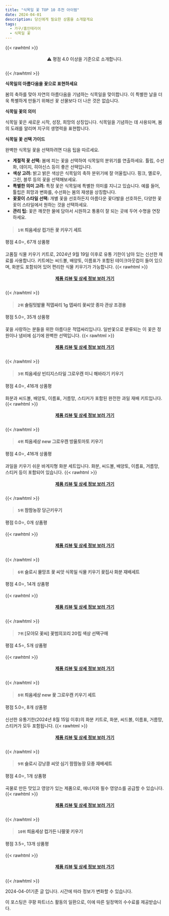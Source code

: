 ```yaml
---
title: "식목일 꽃 TOP 10 추천 아이템"
date: 2024-04-01
description: 당신에게 필요한 상품을 소개할게요
tags:
  - 가구/홈인테리어
  - 식목일 꽃
---
```

{{< rawhtml >}}<div class="toc" style="text-align: center; height: 50px; line-height: 2;">  <p>⚠️ 평점 4.0 이상을 기준으로 소개합니다.<br></p></div> {{< /rawhtml >}}

**식목일의 아름다움을 꽃으로 표현하세요**

봄의 축하를 맞아 자연의 아름다움을 기념하는 식목일을 맞이합니다. 이 특별한 날을 더욱 특별하게 만들기 위해선 꽃 선물보다 더 나은 것은 없습니다.

**식목일 꽃의 의미**

식목일 꽃은 새로운 시작, 성장, 희망의 상징입니다. 식목일을 기념하는 데 사용되며, 봄의 도래를 알리며 지구의 생명력을 표현합니다.

**식목일 꽃 선택 가이드**

완벽한 식목일 꽃을 선택하려면 다음 팁을 따르세요.

* **계절적 꽃 선택:** 봄에 피는 꽃을 선택하여 식목일의 분위기를 연출하세요. 튤립, 수선화, 데이지, 히아신스 등이 좋은 선택입니다.
* **색상 고려:** 밝고 밝은 색상은 식목일의 축하 분위기에 잘 어울립니다. 핑크, 옐로우, 그린, 블루 등의 꽃을 선택해보세요.
* **특별한 의미 고려:** 특정 꽃은 식목일에 특별한 의미를 지니고 있습니다. 예를 들어, 튤립은 희망과 변화를, 수선화는 봄의 재생을 상징합니다.
* **꽃꽂이 스타일 선택:** 개별 꽃을 선호하든지 아름다운 꽃다발을 선호하든, 다양한 꽃꽂이 스타일에서 원하는 것을 선택하세요.
* **관리 팁:** 꽃은 깨끗한 물에 담아서 시원하고 통풍이 잘 되는 곳에 두어 수명을 연장하세요.


>#### `1위` 틔움세상 컵가든 꽃 키우기 세트
평점 4.0⭐, 67개 상품평

고품질 식물 키우기 키트로, 2024년 9월 19일 이후로 유통 기한이 남아 있는 신선한 재료를 사용합니다. 키트에는 씨드볼, 배양토, 이름표가 포함된 테이크아웃컵이 들어 있으며, 화분도 포함되어 있어 편리한 식물 키우기가 가능합니다.
{{< rawhtml >}}<div class="toc" style="text-align: center; height: 50px; line-height: 2;"><p><b><a href="https://link.coupang.com/re/AFFSDP?lptag=AF5033054&pageKey=20895667&itemId=81579509&vendorItemId=3138839975&traceid=V0-153-8f0ce2c1dfad75a0&requestid=20240401184734206112223116&token=31850B%7CGM">제품 리뷰 및 상세 정보 보러 가기</a></b><br></p> </div>{{< /rawhtml >}}

>#### `2위` 솔림텃밭몰 적뎁싸리 1g 뎁싸리 꽃씨앗 종자 관상 조경용
평점 5.0⭐, 35개 상품평

꽃을 사랑하는 분들을 위한 아름다운 적뎁싸리입니다. 일반꽃으로 분류되는 이 꽃은 정원이나 냄비에 심기에 완벽한 선택입니다.
{{< rawhtml >}}<div class="toc" style="text-align: center; height: 50px; line-height: 2;"><p><b><a href="https://link.coupang.com/re/AFFSDP?lptag=AF5033054&pageKey=7127211391&itemId=17859522323&vendorItemId=80168249673&traceid=V0-153-29ceaba6b32a8f72&requestid=20240401184734206112223116&token=31850B%7CGM">제품 리뷰 및 상세 정보 보러 가기</a></b><br></p> </div>{{< /rawhtml >}}

>#### `3위` 틔움세상 빈티지스타일 그로우캔 미니 해바라기 키우기
평점 4.0⭐, 416개 상품평

화분과 씨드볼, 배양토, 이름표, 거름망, 스티커가 포함된 완전한 과일 재배 키트입니다.
{{< rawhtml >}}<div class="toc" style="text-align: center; height: 50px; line-height: 2;"><p><b><a href="https://link.coupang.com/re/AFFSDP?lptag=AF5033054&pageKey=68691398&itemId=229329139&vendorItemId=3560174185&traceid=V0-153-ae646dbde99d9962&requestid=20240401184734206112223116&token=31850B%7CGM">제품 리뷰 및 상세 정보 보러 가기</a></b><br></p> </div>{{< /rawhtml >}}

>#### `4위` 틔움세상 new 그로우캔 방울토마토 키우기
평점 4.0⭐, 416개 상품평

과일을 키우기 쉬운 바게지형 화분 세트입니다. 화분, 씨드볼, 배양토, 이름표, 거름망, 스티커 등이 포함되어 있습니다.
{{< rawhtml >}}<div class="toc" style="text-align: center; height: 50px; line-height: 2;"><p><b><a href="https://link.coupang.com/re/AFFSDP?lptag=AF5033054&pageKey=68691398&itemId=229329133&vendorItemId=3560174181&traceid=V0-153-ae646dbde99d9962&requestid=20240401184734206112223116&token=31850B%7CGM">제품 리뷰 및 상세 정보 보러 가기</a></b><br></p> </div>{{< /rawhtml >}}

>#### `5위` 팜팜농장 당근키우기
평점 0.0⭐, 0개 상품평


{{< rawhtml >}}<div class="toc" style="text-align: center; height: 50px; line-height: 2;"><p><b><a href="https://link.coupang.com/re/AFFSDP?lptag=AF5033054&pageKey=7182707429&itemId=18118725301&vendorItemId=89311821015&traceid=V0-153-a7aa49026b62bcb7&requestid=20240401184734206112223116&token=31850B%7CGM">제품 리뷰 및 상세 정보 보러 가기</a></b><br></p> </div>{{< /rawhtml >}}

>#### `6위` 슬로시 물망초 꽃 씨앗 식목일 식물 키우기 꽃집사 화분 재배세트
평점 4.0⭐, 14개 상품평


{{< rawhtml >}}<div class="toc" style="text-align: center; height: 50px; line-height: 2;"><p><b><a href="https://link.coupang.com/re/AFFSDP?lptag=AF5033054&pageKey=1332726107&itemId=2357500915&vendorItemId=70353939194&traceid=V0-153-b86b769ee16a81e3&requestid=20240401184734206112223116&token=31850B%7CGM">제품 리뷰 및 상세 정보 보러 가기</a></b><br></p> </div>{{< /rawhtml >}}

>#### `7위` [모야모 꽃씨] 꽃범의꼬리 20립 색상 선택구매
평점 4.5⭐, 5개 상품평


{{< rawhtml >}}<div class="toc" style="text-align: center; height: 50px; line-height: 2;"><p><b><a href="https://link.coupang.com/re/AFFSDP?lptag=AF5033054&pageKey=7137706621&itemId=17913719161&vendorItemId=84930169272&traceid=V0-153-8b5756048ed7d000&requestid=20240401184734206112223116&token=31850B%7CGM">제품 리뷰 및 상세 정보 보러 가기</a></b><br></p> </div>{{< /rawhtml >}}

>#### `8위` 틔움세상 new 꽃 그로우캔 키우기 세트
평점 5.0⭐, 8개 상품평

신선한 유통기한(2024년 8월 15일 이후)의 화분 키트로, 화분, 씨드볼, 이름표, 거름망, 스티커가 모두 포함됩니다.
{{< rawhtml >}}<div class="toc" style="text-align: center; height: 50px; line-height: 2;"><p><b><a href="https://link.coupang.com/re/AFFSDP?lptag=AF5033054&pageKey=20895654&itemId=81579494&vendorItemId=3138839965&traceid=V0-153-39d6fbceef928cd6&requestid=20240401184734206112223116&token=31850B%7CGM">제품 리뷰 및 상세 정보 보러 가기</a></b><br></p> </div>{{< /rawhtml >}}

>#### `9위` 슬로시 강낭콩 씨앗 심기 팜팜농장 모종 재배세트
평점 4.0⭐, 1개 상품평

곡물로 만든 맛있고 영양가 있는 제품으로, 에너지와 필수 영양소를 공급할 수 있습니다.
{{< rawhtml >}}<div class="toc" style="text-align: center; height: 50px; line-height: 2;"><p><b><a href="https://link.coupang.com/re/AFFSDP?lptag=AF5033054&pageKey=1332725071&itemId=2357499554&vendorItemId=70353937996&traceid=V0-153-6f5a950772611bc9&requestid=20240401184734206112223116&token=31850B%7CGM">제품 리뷰 및 상세 정보 보러 가기</a></b><br></p> </div>{{< /rawhtml >}}

>#### `10위` 틔움세상 컵가든 나팔꽃 키우기
평점 3.5⭐, 13개 상품평


{{< rawhtml >}}<div class="toc" style="text-align: center; height: 50px; line-height: 2;"><p><b><a href="https://link.coupang.com/re/AFFSDP?lptag=AF5033054&pageKey=68691350&itemId=229329060&vendorItemId=3560174111&traceid=V0-153-da5f4bd09ebe029b&requestid=20240401184734206112223116&token=31850B%7CGM">제품 리뷰 및 상세 정보 보러 가기</a></b><br></p> </div>{{< /rawhtml >}}


2024-04-01기준 글 입니다.
시간에 따라 정보가 변화할 수 있습니다.

이 포스팅은 쿠팡 파트너스 활동의 일환으로, 이에 따른 일정액의 수수료를 제공받습니다.